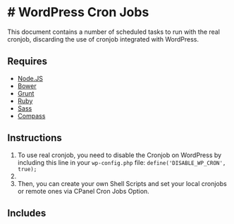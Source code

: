 # # WordPress Cron Jobs

This document contains a number of scheduled tasks to run with the real cronjob, discarding the use of cronjob integrated with WordPress.

## Requires

- [Node.JS](http://nodejs.org/)
- [Bower](http://bower.io)
- [Grunt](http://gruntjs.com)
- [Ruby](https://www.ruby-lang.org/pt/)
- [Sass](http://sass-lang.com/)
- [Compass](http://compass-style.org/)

## Instructions

1. To use real cronjob, you need to disable the Cronjob on WordPress by including this line in your `wp-config.php` file: `define('DISABLE_WP_CRON', true);`
2.
3. Then, you can create your own Shell Scripts and set your local cronjobs or remote ones via CPanel Cron Jobs Option.


## Includes



